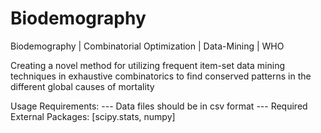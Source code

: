 # Biodemography

Biodemography | Combinatorial Optimization | Data-Mining | WHO

Creating a novel method for utilizing frequent item-set data mining techniques in exhaustive combinatorics to find conserved patterns in the different global causes of mortality

Usage Requirements:
--- Data files should be in csv format
--- Required External Packages: [scipy.stats, numpy]
